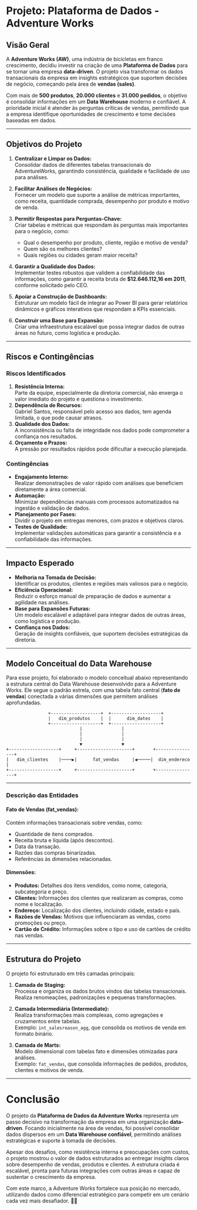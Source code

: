 # Projeto: Plataforma de Dados - Adventure Works

## **Visão Geral**
A **Adventure Works (AW)**, uma indústria de bicicletas em franco crescimento, decidiu investir na criação de uma **Plataforma de Dados** para se tornar uma empresa **data-driven**. O projeto visa transformar os dados transacionais da empresa em insights estratégicos que suportem decisões de negócio, começando pela área de **vendas (sales)**. 

Com mais de **500 produtos**, **20.000 clientes** e **31.000 pedidos**, o objetivo é consolidar informações em um **Data Warehouse** moderno e confiável. A prioridade inicial é atender às perguntas críticas de vendas, permitindo que a empresa identifique oportunidades de crescimento e tome decisões baseadas em dados.

---

## **Objetivos do Projeto**

1. **Centralizar e Limpar os Dados:**  
   Consolidar dados de diferentes tabelas transacionais do AdventureWorks, garantindo consistência, qualidade e facilidade de uso para análises.

2. **Facilitar Análises de Negócios:**  
   Fornecer um modelo que suporte a análise de métricas importantes, como receita, quantidade comprada, desempenho por produto e motivo de venda.

3. **Permitir Respostas para Perguntas-Chave:**  
   Criar tabelas e métricas que respondam às perguntas mais importantes para o negócio, como:
   - Qual o desempenho por produto, cliente, região e motivo de venda?
   - Quem são os melhores clientes?
   - Quais regiões ou cidades geram maior receita?

4. **Garantir a Qualidade dos Dados:**  
   Implementar testes robustos que validem a confiabilidade das informações, como garantir a receita bruta de **$12.646.112,16 em 2011**, conforme solicitado pelo CEO.

5. **Apoiar a Construção de Dashboards:**  
   Estruturar um modelo fácil de integrar ao Power BI para gerar relatórios dinâmicos e gráficos interativos que respondam a KPIs essenciais.

6. **Construir uma Base para Expansão:**  
   Criar uma infraestrutura escalável que possa integrar dados de outras áreas no futuro, como logística e produção.

---

## **Riscos e Contingências**

### **Riscos Identificados**
1. **Resistência Interna:**  
   Parte da equipe, especialmente da diretoria comercial, não enxerga o valor imediato do projeto e questiona o investimento.  
2. **Dependência de Recursos:**  
   Gabriel Santos, responsável pelo acesso aos dados, tem agenda limitada, o que pode causar atrasos.  
3. **Qualidade dos Dados:**  
   A inconsistência ou falta de integridade nos dados pode comprometer a confiança nos resultados.  
4. **Orçamento e Prazos:**  
   A pressão por resultados rápidos pode dificultar a execução planejada.

### **Contingências**
- **Engajamento Interno:**  
   Realizar demonstrações de valor rápido com análises que beneficiem diretamente a área comercial.  
- **Automação:**  
   Minimizar dependências manuais com processos automatizados na ingestão e validação de dados.  
- **Planejamento por Fases:**  
   Dividir o projeto em entregas menores, com prazos e objetivos claros.  
- **Testes de Qualidade:**  
   Implementar validações automáticas para garantir a consistência e a confiabilidade das informações.

---

## **Impacto Esperado**
- **Melhoria na Tomada de Decisão:**  
   Identificar os produtos, clientes e regiões mais valiosos para o negócio.  
- **Eficiência Operacional:**  
   Reduzir o esforço manual de preparação de dados e aumentar a agilidade nas análises.  
- **Base para Expansões Futuras:**  
   Um modelo escalável e adaptável para integrar dados de outras áreas, como logística e produção.  
- **Confiança nos Dados:**  
   Geração de insights confiáveis, que suportem decisões estratégicas da diretoria.
---

## **Modelo Conceitual do Data Warehouse**

Para esse projeto, foi elaborado o modelo conceitual abaixo representando a estrutura central do Data Warehouse desenvolvido para a Adventure Works. Ele segue o padrão estrela, com uma tabela fato central (**fato de vendas**) conectada a várias dimensões que permitem análises aprofundadas.

```plaintext
                +-------------------+  +-------------------+   
                |   dim_produtos    |  |      dim_dates    |
                +-------------------+  +-------------------+
                            |               |
                            |               |
                            |               |
                            ▼               ▼
+-------------------+     +---------------------+       +----------------+
|   dim_clientes    |────▶|      fat_vendas     |◀─────|  dim_endereco  |
+-------------------+     +---------------------+       +----------------+
```
---
### **Descrição das Entidades**

#### **Fato de Vendas (fat_vendas):**
Contém informações transacionais sobre vendas, como:
- Quantidade de itens comprados.
- Receita bruta e líquida (após descontos).
- Data da transação.
- Razões das compras binarizadas.
- Referências às dimensões relacionadas.

#### **Dimensões:**
- **Produtos:** Detalhes dos itens vendidos, como nome, categoria, subcategoria e preço.
- **Clientes:** Informações dos clientes que realizaram as compras, como nome e localização.
- **Endereço:** Localização dos clientes, incluindo cidade, estado e país.
- **Razões de Vendas:** Motivos que influenciaram as vendas, como promoções ou preço.
- **Cartão de Crédito:** Informações sobre o tipo e uso de cartões de crédito nas vendas.
---

## **Estrutura do Projeto**

O projeto foi estruturado em três camadas principais:

1. **Camada de Staging:**  
   Processa e organiza os dados brutos vindos das tabelas transacionais. Realiza renomeações, padronizações e pequenas transformações.

2. **Camada Intermediária (Intermediate):**  
   Realiza transformações mais complexas, como agregações e cruzamentos entre tabelas.  
   Exemplo: `int_salesreason_agg`, que consolida os motivos de venda em formato binário.

3. **Camada de Marts:**  
   Modelo dimensional com tabelas fato e dimensões otimizadas para análises.  
   Exemplo: `fat_vendas`, que consolida informações de pedidos, produtos, clientes e motivos de venda.

---

# **Conclusão**

O projeto da **Plataforma de Dados da Adventure Works** representa um passo decisivo na transformação da empresa em uma organização **data-driven**. Focando inicialmente na área de vendas, foi possível consolidar dados dispersos em um **Data Warehouse confiável**, permitindo análises estratégicas e suporte à tomada de decisões.

Apesar dos desafios, como resistência interna e preocupações com custos, o projeto mostrou o valor de dados estruturados ao entregar insights claros sobre desempenho de vendas, produtos e clientes. A estrutura criada é escalável, pronta para futuras integrações com outras áreas e capaz de sustentar o crescimento da empresa.

Com este marco, a Adventure Works fortalece sua posição no mercado, utilizando dados como diferencial estratégico para competir em um cenário cada vez mais desafiador. 🚴‍♂️
